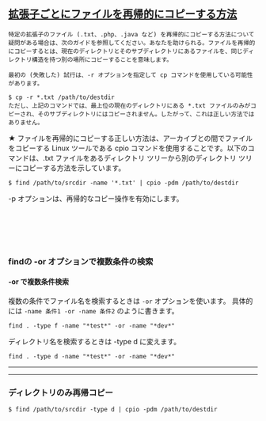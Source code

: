 ## [拡張子ごとにファイルを再帰的にコピーする方法](https://tex2e.github.io/blog/shell/find-name-or)

```
特定の拡張子のファイル (.txt、.php、.java など) を再帰的にコピーする方法について疑問がある場合は、次のガイドを参照してください。あなたを助けられる。ファイルを再帰的にコピーするとは、現在のディレクトリとそのサブディレクトリにあるファイルを、同じディレクトリ構造を持つ別の場所にコピーすることを意味します。

最初の (失敗した) 試行は、-r オプションを指定して cp コマンドを使用している可能性があります。

$ cp -r *.txt /path/to/destdir
ただし、上記のコマンドでは、最上位の現在のディレクトリにある *.txt ファイルのみがコピーされ、そのサブディレクトリにはコピーされません。したがって、これは正しい方法ではありません。
```

★
ファイルを再帰的にコピーする正しい方法は、アーカイブとの間でファイルをコピーする Linux ツールである cpio コマンドを使用することです。以下のコマンドは、.txt ファイルをあるディレクトリ ツリーから別のディレクトリ ツリーにコピーする方法を示しています。<br>

```
$ find /path/to/srcdir -name '*.txt' | cpio -pdm /path/to/destdir
```
-p オプションは、再帰的なコピー操作を有効にします。<br>

<br><br><br><br>
### findの -or オプションで複数条件の検索
#### -or で複数条件検索
複数の条件でファイル名を検索するときは `-or` オプションを使います。 具体的には `-name 条件1 -or -name 条件2` のように書きます。<br>
```
find . -type f -name "*test*" -or -name "*dev*"
```

ディレクトリ名を検索するときは -type d に変えます。<br>
```
find . -type d -name "*test*" -or -name "*dev*"
```

---
---

### ディレクトリのみ再帰コピー
```
$ find /path/to/srcdir -type d | cpio -pdm /path/to/destdir
```
